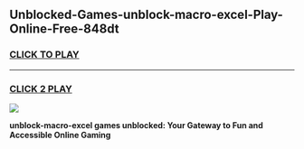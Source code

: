 
## Unblocked-Games-unblock-macro-excel-Play-Online-Free-848dt
<h3>
<a href="https://premium76.site?title=unblock-macro-excel&ref=26A">CLICK TO PLAY</a></h3>
<hr>

<h3>
<a href="https://premium76.site?title=unblock-macro-excel&ref=26A">CLICK 2 PLAY</a>
  
</h3>

<a href="https://premium76.site?title=unblock-macro-excel&ref=26A"><img src="https://clearcache.store/games.png"></a>


**unblock-macro-excel games unblocked: Your Gateway to Fun and Accessible Online Gaming**
